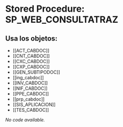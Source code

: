 # Stored Procedure: SP_WEB_CONSULTATRAZ

## Usa los objetos:
- [[ACT_CABDOC]]
- [[CNT_CABDOC]]
- [[CXC_CABDOC]]
- [[CXP_CABDOC]]
- [[GEN_SUBTIPODOC]]
- [[ing_cabdoc]]
- [[INV_CABDOC]]
- [[NIF_CABDOC]]
- [[PPE_CABDOC]]
- [[prp_cabdoc]]
- [[SIS_APLICACION]]
- [[TES_CABDOC]]

*No code available.*
